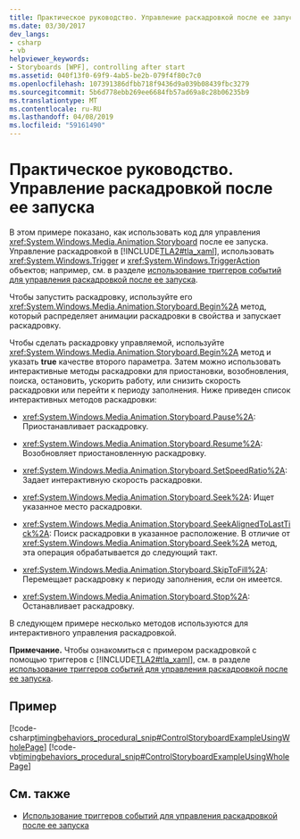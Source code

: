 ```yaml
---
title: Практическое руководство. Управление раскадровкой после ее запуска
ms.date: 03/30/2017
dev_langs:
- csharp
- vb
helpviewer_keywords:
- Storyboards [WPF], controlling after start
ms.assetid: 040f13f0-69f9-4ab5-be2b-079f4f80c7c0
ms.openlocfilehash: 107391386dfbb718f9436d9a039b08439fbc3279
ms.sourcegitcommit: 5b6d778ebb269ee6684fb57ad69a8c28b06235b9
ms.translationtype: MT
ms.contentlocale: ru-RU
ms.lasthandoff: 04/08/2019
ms.locfileid: "59161490"
---
```

# <a name="how-to-control-a-storyboard-after-it-starts"></a>Практическое руководство. Управление раскадровкой после ее запуска
В этом примере показано, как использовать код для управления <xref:System.Windows.Media.Animation.Storyboard> после ее запуска. Управление раскадровкой в [!INCLUDE[TLA2#tla_xaml](../../../../includes/tla2sharptla-xaml-md.md)], использовать <xref:System.Windows.Trigger> и <xref:System.Windows.TriggerAction> объектов; например, см. в разделе [использование триггеров событий для управления раскадровкой после ее запуска](how-to-use-event-triggers-to-control-a-storyboard-after-it-starts.md).  
  
 Чтобы запустить раскадровку, используйте его <xref:System.Windows.Media.Animation.Storyboard.Begin%2A> метод, который распределяет анимации раскадровки в свойства и запускает раскадровку.  
  
 Чтобы сделать раскадровку управляемой, используйте <xref:System.Windows.Media.Animation.Storyboard.Begin%2A> метод и указать **true** качестве второго параметра. Затем можно использовать интерактивные методы раскадровки для приостановки, возобновления, поиска, остановить, ускорить работу, или снизить скорость раскадровки или перейти к периоду заполнения. Ниже приведен список интерактивных методов раскадровки:  
  
-   <xref:System.Windows.Media.Animation.Storyboard.Pause%2A>: Приостанавливает раскадровку.  
  
-   <xref:System.Windows.Media.Animation.Storyboard.Resume%2A>: Возобновляет приостановленную раскадровку.  
  
-   <xref:System.Windows.Media.Animation.Storyboard.SetSpeedRatio%2A>: Задает интерактивную скорость раскадровки.  
  
-   <xref:System.Windows.Media.Animation.Storyboard.Seek%2A>: Ищет указанное место раскадровки.  
  
-   <xref:System.Windows.Media.Animation.Storyboard.SeekAlignedToLastTick%2A>: Поиск раскадровки в указанное расположение. В отличие от <xref:System.Windows.Media.Animation.Storyboard.Seek%2A> метод, эта операция обрабатывается до следующий такт.  
  
-   <xref:System.Windows.Media.Animation.Storyboard.SkipToFill%2A>: Перемещает раскадровку к периоду заполнения, если он имеется.  
  
-   <xref:System.Windows.Media.Animation.Storyboard.Stop%2A>: Останавливает раскадровку.  
  
 В следующем примере несколько методов используются для интерактивного управления раскадровкой.  
  
 **Примечание.** Чтобы ознакомиться с примером раскадровкой с помощью триггеров с [!INCLUDE[TLA2#tla_xaml](../../../../includes/tla2sharptla-xaml-md.md)], см. в разделе [использование триггеров событий для управления раскадровкой после ее запуска](how-to-use-event-triggers-to-control-a-storyboard-after-it-starts.md).  
  
## <a name="example"></a>Пример  
 [!code-csharp[timingbehaviors_procedural_snip#ControlStoryboardExampleUsingWholePage](~/samples/snippets/csharp/VS_Snippets_Wpf/timingbehaviors_procedural_snip/CSharp/ControlStoryboardExample.cs#controlstoryboardexampleusingwholepage)]
 [!code-vb[timingbehaviors_procedural_snip#ControlStoryboardExampleUsingWholePage](~/samples/snippets/visualbasic/VS_Snippets_Wpf/timingbehaviors_procedural_snip/visualbasic/controlstoryboardexample.vb#controlstoryboardexampleusingwholepage)]  
  
## <a name="see-also"></a>См. также

- [Использование триггеров событий для управления раскадровкой после ее запуска](how-to-use-event-triggers-to-control-a-storyboard-after-it-starts.md)
